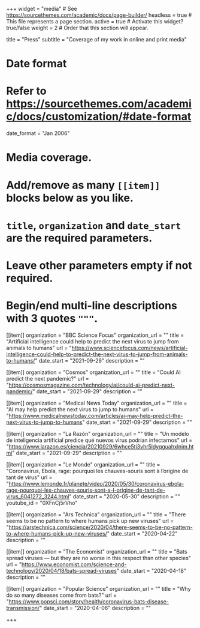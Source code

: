 +++
widget = "media"  # See https://sourcethemes.com/academic/docs/page-builder/
headless = true  # This file represents a page section.
active = true  # Activate this widget? true/false
weight = 2  # Order that this section will appear.

title = "Press"
subtitle = "Coverage of my work in online and print media"

# Date format
#   Refer to https://sourcethemes.com/academic/docs/customization/#date-format
date_format = "Jan 2006"

# Media coverage.
#   Add/remove as many `[[item]]` blocks below as you like.
#   `title`, `organization` and `date_start` are the required parameters.
#   Leave other parameters empty if not required.
#   Begin/end multi-line descriptions with 3 quotes `"""`.

[[item]]
  organization = "BBC Science Focus"
  organization_url = ""
  title = "Artificial intelligence could help to predict the next virus to jump from animals to humans"
  url = "https://www.sciencefocus.com/news/artificial-intelligence-could-help-to-predict-the-next-virus-to-jump-from-animals-to-humans/"
  date_start = "2021-09-29"
  description = ""


[[item]]
  organization = "Cosmos"
  organization_url = ""
  title = "Could AI predict the next pandemic?"
  url = "https://cosmosmagazine.com/technology/ai/could-ai-predict-next-pandemic/"
  date_start = "2021-09-29"
  description = ""


[[item]]
  organization = "Medical News Today"
  organization_url = ""
  title = "AI may help predict the next virus to jump to humans"
  url = "https://www.medicalnewstoday.com/articles/ai-may-help-predict-the-next-virus-to-jump-to-humans"
  date_start = "2021-09-29"
  description = ""


[[item]]
  organization = "La Razón"
  organization_url = ""
  title = "Un modelo de inteligencia artificial predice qué nuevos virus podrían infectarnos"
  url = "https://www.larazon.es/ciencia/20210929/6whce5tj3vhr5ldyqguahxlnim.html"
  date_start = "2021-09-29"
  description = ""


[[item]]
  organization = "Le Monde"
  organization_url = ""
  title = "Coronavirus, Ebola, rage: pourquoi les chauves-souris sont à l’origine de tant de virus"
  url = "https://www.lemonde.fr/planete/video/2020/05/30/coronavirus-ebola-rage-pourquoi-les-chauves-souris-sont-a-l-origine-de-tant-de-virus_6041272_3244.html"
  date_start = "2020-05-30"
  description = ""
  youtube_id = "0XFnCj5rVho"


[[item]]
  organization = "Ars Technica"
  organization_url = ""
  title = "There seems to be no pattern to where humans pick up new viruses"
  url = "https://arstechnica.com/science/2020/04/there-seems-to-be-no-pattern-to-where-humans-pick-up-new-viruses/"
  date_start = "2020-04-22"
  description = ""


[[item]]
  organization = "The Economist"
  organization_url = ""
  title = "Bats spread viruses — but they are no worse in this respect than other species"
  url = "https://www.economist.com/science-and-technology/2020/04/18/bats-spread-viruses"
  date_start = "2020-04-18"
  description = ""


[[item]]
  organization = "Popular Science"
  organization_url = ""
  title = "Why do so many diseases come from bats?"
  url = "https://www.popsci.com/story/health/coronavirus-bats-disease-transmission/"
  date_start = "2020-04-06"
  description = ""

+++
